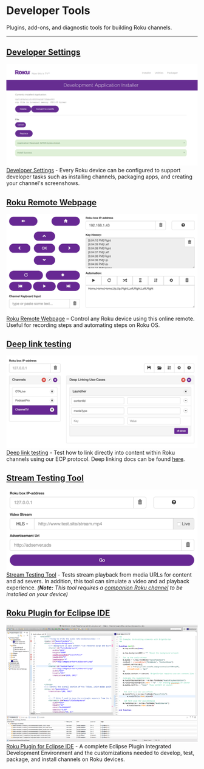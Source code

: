 # Developer Tools
Plugins, add-ons, and diagnostic tools for building Roku channels.

- - -

## [Developer Settings](/develop/developer-tools/developer-settings.md)
[![Developer Settings](../../images/dev-settings-application-installer.png)](/develop/developer-tools/developer-settings.md)
[Developer Settings](/develop/developer-tools/developer-settings.md) - Every Roku device can be configured to support developer tasks such as installing channels, packaging apps, and creating your channel's screenshows.

## [Roku Remote Webpage](http://devtools.web.roku.com/RokuRemote/)
[![Roku Remote Tool](../../images/Roku-Remote-Tool.jpg)](http://devtools.web.roku.com/RokuRemote/)
[Roku Remote Webpage](http://devtools.web.roku.com/RokuRemote/) – Control any Roku device using this online remote. Useful for recording steps and automating steps on Roku OS.

## [Deep link testing](http://devtools.web.roku.com/DeepLinkingTester/)

[![Link Tester](../../images/Roku-Deep-Linking-Tester.jpg)](http://devtools.web.roku.com/DeepLinkingTester/)
[Deep link testing](http://devtools.web.roku.com/DeepLinkingTester/) - Test how to link directly into content within Roku channels using our ECP protocol. Deep linking docs can be found [here](/https://github.com/rokudev/docs/tree/master/develop/guides/deep-linking.md).

## [Stream Testing Tool](http://devtools.web.roku.com/stream_tester/html)

[![Link Tester](../../images/Roku_Stream-Tester.jpg)](http://devtools.web.roku.com/stream_tester/html)
[Stream Testing Tool](http://devtools.web.roku.com/stream_tester/html) -  Tests stream playback from media URLs for content and ad severs. In addition, this tool can simulate a video and ad playback experience. _(**Note:** This tool requires a [companion Roku channel](https://my.roku.com/add/KX3UPK) to be installed on your device)_

## [Roku Plugin for Eclipse IDE](/develop/developer-tools/eclipse-plugin.md)
[![Eclipse screenshot](../../images/eclipse_1.png)](/develop/developer-tools/eclipse-plugin.md)
[Roku Plugin for Eclipse IDE](/develop/developer-tools/eclipse-plugin.md) - A complete Eclipse Plugin Integrated Development Environment and the customizations needed to develop, test, package, and install channels on Roku devices.
